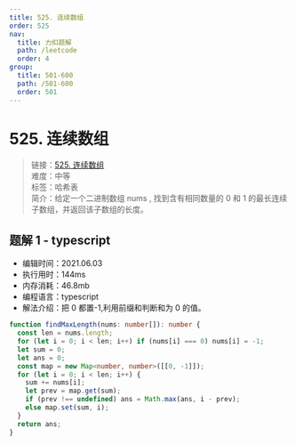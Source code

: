 ```yaml
---
title: 525. 连续数组
order: 525
nav:
  title: 力扣题解
  path: /leetcode
  order: 4
group:
  title: 501-600
  path: /501-600
  order: 501
---
```


# 525. 连续数组

> 链接：[525. 连续数组](https://leetcode-cn.com/problems/contiguous-array/)  
> 难度：中等  
> 标签：哈希表  
> 简介：给定一个二进制数组 nums , 找到含有相同数量的 0 和 1 的最长连续子数组，并返回该子数组的长度。

## 题解 1 - typescript

- 编辑时间：2021.06.03
- 执行用时：144ms
- 内存消耗：46.8mb
- 编程语言：typescript
- 解法介绍：把 0 都置-1,利用前缀和判断和为 0 的值。

```typescript
function findMaxLength(nums: number[]): number {
  const len = nums.length;
  for (let i = 0; i < len; i++) if (nums[i] === 0) nums[i] = -1;
  let sum = 0;
  let ans = 0;
  const map = new Map<number, number>([[0, -1]]);
  for (let i = 0; i < len; i++) {
    sum += nums[i];
    let prev = map.get(sum);
    if (prev !== undefined) ans = Math.max(ans, i - prev);
    else map.set(sum, i);
  }
  return ans;
}
```
